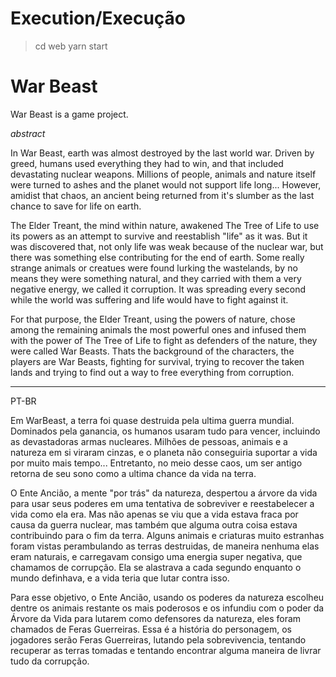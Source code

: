 # Execution/Execução
  
  > cd web
  > yarn start 

# War Beast

War Beast is a game project.

*abstract*


In War Beast, earth was almost destroyed by the last world war. Driven by greed, humans used everything they had to win, and that included devastating nuclear weapons. Millions of people, animals and nature itself were turned to ashes and the planet would not support life long...
However, amidist that chaos, an ancient being returned from it's slumber as the last chance to save for life on earth.


The Elder Treant, the mind within nature, awakened The Tree of Life to use its powers as an attempt to survive and reestablish "life" as it was. But it was discovered that, not only life was weak because of the nuclear war, but there was something else contributing for the end of earth. Some really strange animals or creatues were found lurking the wastelands, by no means they were something natural, and they carried with them a very negative energy, we called it corruption. It was spreading every second while the world was suffering and life would have to fight against it.

For that purpose, the Elder Treant, using the powers of nature, chose among the remaining animals the most powerful ones and infused them with the power of The Tree of Life to fight as defenders of the nature, they were called War Beasts. Thats the background of the characters, the players are War Beasts, fighting for survival, trying to recover the taken lands and trying to find out a way to free everything from corruption.

------------------------------------------------------------------------------------------------------------------------------------------

PT-BR

Em WarBeast, a terra foi quase destruida pela ultima guerra mundial. Dominados pela ganancia, os humanos usaram tudo para vencer, incluindo as devastadoras armas nucleares. Milhões de pessoas, animais e a natureza em si viraram cinzas, e o planeta não conseguiria suportar a vida por muito mais tempo...
Entretanto, no meio desse caos, um ser antigo retorna de seu sono como a ultima chance da vida na terra.

O Ente Ancião, a mente "por trás" da natureza, despertou a árvore da vida para usar seus poderes em uma tentativa de sobreviver e reestabelecer a vida como ela era. Mas não apenas se viu que a vida estava fraca por causa da guerra nuclear, mas também que alguma outra coisa estava contribuindo para o fim da terra. Alguns animais e criaturas muito estranhas foram vistas perambulando as terras destruidas, de maneira nenhuma elas eram naturais, e carregavam consigo uma energia super negativa, que chamamos de corrupção. Ela se alastrava a cada segundo enquanto o mundo definhava, e a vida teria que lutar contra isso.

Para esse objetivo, o Ente Ancião, usando os poderes da natureza escolheu dentre os animais restante os mais poderosos e os infundiu com o poder da Árvore da Vida para lutarem como defensores da natureza, eles foram chamados de Feras Guerreiras. Essa é a história do personagem, os jogadores serão Feras Guerreiras, lutando pela sobrevivencia, tentando recuperar as terras tomadas e tentando encontrar alguma maneira de livrar tudo da corrupção.
